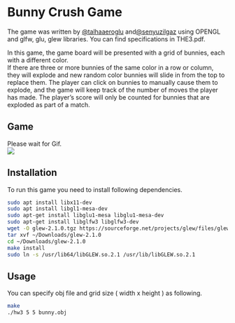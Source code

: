 
# Bunny Crush Game

The game was written by [@talhaaeroglu](https://www.github.com/talhaaeroglu) and[@senyuzilgaz](https://www.github.com/senyuzilgaz) using OPENGL and glfw, glu, glew libraries. You can find specifications in THE3.pdf.

In this game, the game board will be presented with a grid of bunnies, each with a different color.\
If there are three or more bunnies of the same color in a row or column, they will explode and new
random color bunnies will slide in from the top to replace them. The player can click on bunnies to
manually cause them to explode, and the game will keep track of the number of moves the player
has made. The player’s score will only be counted for bunnies that are exploded as part of a match.

## Game
Please wait for Gif.\
![](https://github.com/talhaaeroglu/477-hw3/blob/main/477hw3.gif)

## Installation
To run this game you need to install following dependencies.
```bash
sudo apt install libx11-dev
sudo apt install libgl1-mesa-dev
sudo apt-get install libglu1-mesa libglu1-mesa-dev
sudo apt-get install libglfw3 libglfw3-dev
wget -O glew-2.1.0.tgz https://sourceforge.net/projects/glew/files/glew/2.1.0/glew-2.1.0.tgz/download
tar xvf ~/Downloads/glew-2.1.0
cd ~/Downloads/glew-2.1.0
make install 
sudo ln -s /usr/lib64/libGLEW.so.2.1 /usr/lib/libGLEW.so.2.1
```
## Usage
You can specify obj file and grid size ( width x height ) as following.
```bash
make
./hw3 5 5 bunny.obj
```

  
